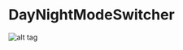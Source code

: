 # DayNightModeSwitcher
![alt tag](https://github.com/madoffox/DayNightModeSwitcher/blob/master/ScreenRecording_04-25-2018%2018:20.gif)
